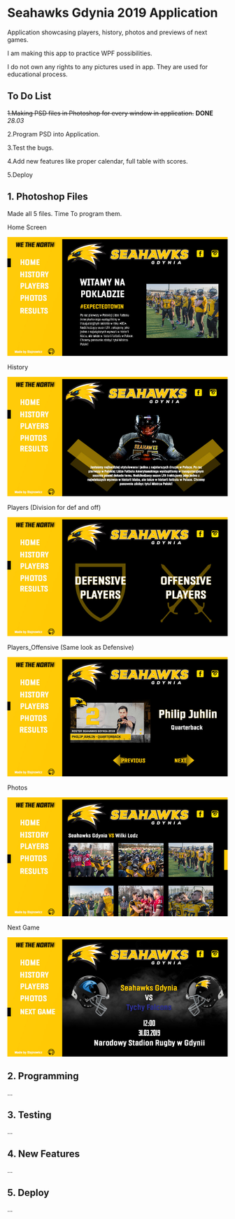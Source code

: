 # Seahawks Gdynia 2019 Application

Application showcasing players, history, photos and previews of next games. 

I am making this app to practice WPF possibilities. 

I do not own any rights to any pictures used in app. They are used for educational process. 

## To Do List

~~1.Making PSD files in Photoshop for every window in application.~~  **DONE** *28.03*

2.Program PSD into Application.

3.Test the bugs.

4.Add new features like proper calendar, full table with scores.

5.Deploy

## 1. Photoshop Files

Made all 5 files. Time To program them.


Home Screen

![Home Screen](https://github.com/Dajnowicz/Seahawks_Application2019/blob/master/psd/SEAHWKS%20HOME.jpg)

History

![Home Screen](https://github.com/Dajnowicz/Seahawks_Application2019/blob/master/psd/SEAHWKS%20History.jpg)

Players (Division for def and off)

![Home Screen](https://github.com/Dajnowicz/Seahawks_Application2019/blob/master/psd/SEAHWKS%20PLAYERS.jpg)

Players_Offensive (Same look as Defensive)

![Home Screen](https://github.com/Dajnowicz/Seahawks_Application2019/blob/master/psd/SEAHWKS%20PLAYERS_OFFENSIVE.jpg)

Photos

![Home Screen](https://github.com/Dajnowicz/Seahawks_Application2019/blob/master/psd/SEAHWKS%20PHOTOS.jpg)

Next Game

![Home Screen](https://github.com/Dajnowicz/Seahawks_Application2019/blob/master/psd/SEAHWKS%20NEXT_GAME.jpg)


## 2. Programming 
...
## 3. Testing 
...
## 4. New Features
...
## 5. Deploy
...


